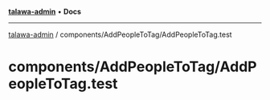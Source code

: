 [**talawa-admin**](../../../README.md) • **Docs**

***

[talawa-admin](../../../modules.md) / components/AddPeopleToTag/AddPeopleToTag.test

# components/AddPeopleToTag/AddPeopleToTag.test

